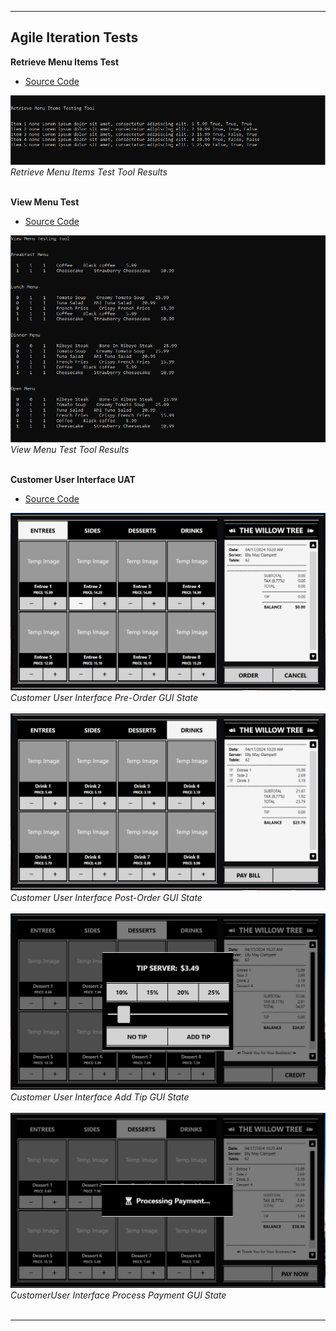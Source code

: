 ---

## Agile Iteration Tests
**Retrieve Menu Items Test**  
- [Source Code](RetrieveMenuItemsTestTool)<br>

![Retrieve Menu Items Test Tool Results](RetrieveMenuItemsTestTool-Results.png)
*Retrieve Menu Items Test Tool Results*<br><br>

**View Menu Test**  
- [Source Code](ViewMenuTestTool)<br>

![View Menu Test Tool Results](ViewMenuTestTool-Results.png)
*View Menu Test Tool Results*<br><br>

**Customer User Interface UAT**  
- [Source Code](test/CustomerUserInterfaceUAT)<br>

![Customer User Interface Pre-Order GUI State](CustomerUserInterface-PreOrderGUIState.png)
*Customer User Interface Pre-Order GUI State*<br><br>
![Customer User Interface Post-Order GUI State](CustomerUserInterface-PostOrderGUIState.png)
*Customer User Interface Post-Order GUI State*<br><br>
![Customer User Interface Add Tip GUI State](CustomerUserInterface-AddTipGUIState.png)
*Customer User Interface Add Tip GUI State*<br><br>
![CustomerUser Interface Process Payment GUI State](CustomerUserInterface-ProcessPaymentGUIState.png)
*CustomerUser Interface Process Payment GUI State*<br><br>

___

